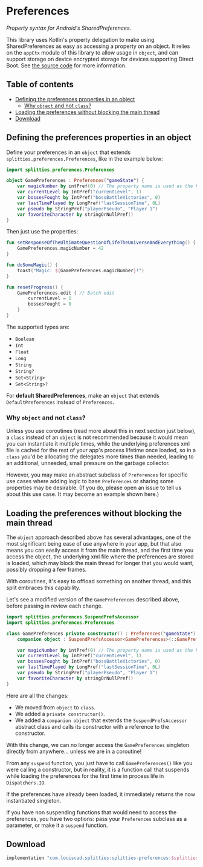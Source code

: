 # Preferences

*Property syntax for Android's SharedPreferences.*

This library uses Kotlin's property delegation to make using
SharedPreferences as easy as accessing a property on an object. It
relies on the `appCtx` module of this library to allow usage in `object`,
and can support storage on device encrypted storage for devices
supporting Direct Boot. See [the source code](
/src/main/java/splitties/preferences) for more information.

## Table of contents

* [Defining the preferences properties in an object](#defining-the-preferences-properties-in-an-object)
  * [Why `object` and not `class`?](#why-object-and-not-class)
* [Loading the preferences without blocking the main thread](#loading-the-preferences-without-blocking-the-main-thread)
* [Download](#download)

## Defining the preferences properties in an object

Define your preferences in an `object` that extends
`splitties.preferences.Preferences`, like in the example below:
```kotlin
import splitties.preferences.Preferences

object GamePreferences : Preferences("gameState") {
    var magicNumber by intPref(0) // The property name is used as the key.
    var currentLevel by IntPref("currentLevel", 1)
    var bossesFought by IntPref("bossBattleVictories", 0)
    var lastTimePlayed by LongPref("lastSessionTime", 0L)
    var pseudo by StringPref("playerPseudo", "Player 1")
    var favoriteCharacter by stringOrNullPref()
}
```

Then just use the properties:

```kotlin
fun setResponseOfTheUltimateQuestionOfLifeTheUniverseAndEverything() {
    GamePreferences.magicNumber = 42
}

fun doSomeMagic() {
    toast("Magic: ${GamePreferences.magicNumber}!")
}

fun resetProgress() {
    GamePreferences.edit { // Batch edit
        currentLevel = 1
        bossesFought = 0
    }
}
```

The supported types are:
* `Boolean`
* `Int`
* `Float`
* `Long`
* `String`
* `String?`
* `Set<String>`
* `Set<String>?`

For **default SharedPreferences**, make an `object` that extends
`DefaultPreferences` instead of `Preferences`.

### Why `object` and not `class`?

Unless you use coroutines (read more about this in next section just below),
a `class` instead of an `object` is not recommended because it would mean
you can instantiate it multiple times, while the underlying preferences
xml file is cached for the rest of your app's process lifetime once loaded,
so in a `class` you'd be allocating the delegates more times than needed,
leading to an additional, unneeded, small pressure on the garbage collector.

However, you may make an abstract subclass of `Preferences` for specific
use cases where adding logic to base `Preferences` or sharing some
properties may be desirable. (If you do, please open an issue to tell us
about this use case. It may become an example shown here.)

## Loading the preferences without blocking the main thread

The `object` approach described above has several advantages, one of
the most significant being ease of use anywhere in your app, but that
also means you can easily access it from the main thread, and the first
time you access the object, the underlying xml file where the preferences
are stored is loaded, which may block the main thread for longer that you
would want, possibly dropping a few frames.

With coroutines, it's easy to offload something on another thread, and
this split embraces this capability.

Let's see a modified version of the `GamePreferences` described above,
before passing in review each change.

```kotlin
import splitties.preferences.SuspendPrefsAccessor
import splitties.preferences.Preferences

class GamePreferences private constructor() : Preferences("gameState") {
    companion object : SuspendPrefsAccessor<GamePreferences>(::GamePreferences)

    var magicNumber by intPref(0) // The property name is used as the key.
    var currentLevel by IntPref("currentLevel", 1)
    var bossesFought by IntPref("bossBattleVictories", 0)
    var lastTimePlayed by LongPref("lastSessionTime", 0L)
    var pseudo by StringPref("playerPseudo", "Player 1")
    var favoriteCharacter by stringOrNullPref()
}
```

Here are all the changes:
- We moved from `object` to `class`.
- We added a `private constructor()`.
- We added a `companion object` that extends the `SuspendPrefsAccessor` abstract
class and calls its constructor with a reference to the constructor.

With this change, we can no longer access the `GamePreferences` singleton directly
from anywhere… unless we are in a coroutine!

From any `suspend` function, you
just have to call `GamePreferences()` like you were calling a constructor, but
in reality, it is a function call that suspends while loading the preferences
for the first time in process life in `Dispatchers.IO`.

If the preferences have already been loaded, it immediately returns the now
instantiated singleton.

If you have non suspending functions that would need to access the preferences,
you have two options: pass your `Preferences` subclass as a parameter, or make
it a `suspend` function.

## Download

```groovy
implementation "com.louiscad.splitties:splitties-preferences:$splitties_version"
```
